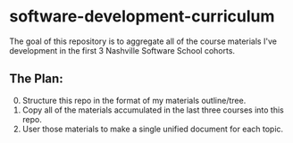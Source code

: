 software-development-curriculum
===============================

The goal of this repository is to aggregate all of the course materials I've development in the first 3 Nashville Software School cohorts.


## The Plan:

0. Structure this repo in the format of my materials outline/tree.
1. Copy all of the materials accumulated in the last three courses into this repo.
2. User those materials to make a single unified document for each topic.
